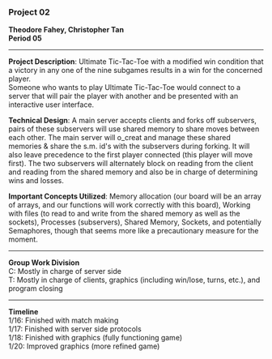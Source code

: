 ### Project 02
**Theodore Fahey, Christopher Tan**  
**Period 05**

---

**Project Description**: Ultimate Tic-Tac-Toe with a modified win condition that a victory in any one of the nine subgames results in a win for the concerned player.  
Someone who wants to play Ultimate Tic-Tac-Toe would connect to a server that will pair the player with another and be presented with an interactive user interface.  

**Technical Design**: A main server accepts clients and forks off subservers, pairs of these subservers will use shared memory to share moves between each other. The main server will o_creat and manage these shared memories & share the s.m. id's with the subservers during forking. It will also leave precedence to the first player connected (this player will move first). The two subservers will alternately block on reading from the client and reading from the shared memory and also be in charge of determining wins and losses.  

**Important Concepts Utilized**: Memory allocation (our board will be an array of arrays, and our functions will work correctly with this board), Working with files (to read to and write from the shared memory as well as the sockets), Processes (subservers), Shared Memory, Sockets, and potentially Semaphores, though that seems more like a precautionary measure for the moment.

---

**Group Work Division**  
C: Mostly in charge of server side  
T: Mostly in charge of clients, graphics (including win/lose, turns, etc.), and program closing

---

**Timeline**  
1/16: Finished with match making  
1/17: Finished with server side protocols  
1/18: Finished with graphics (fully functioning game)  
1/20: Improved graphics (more refined game)
